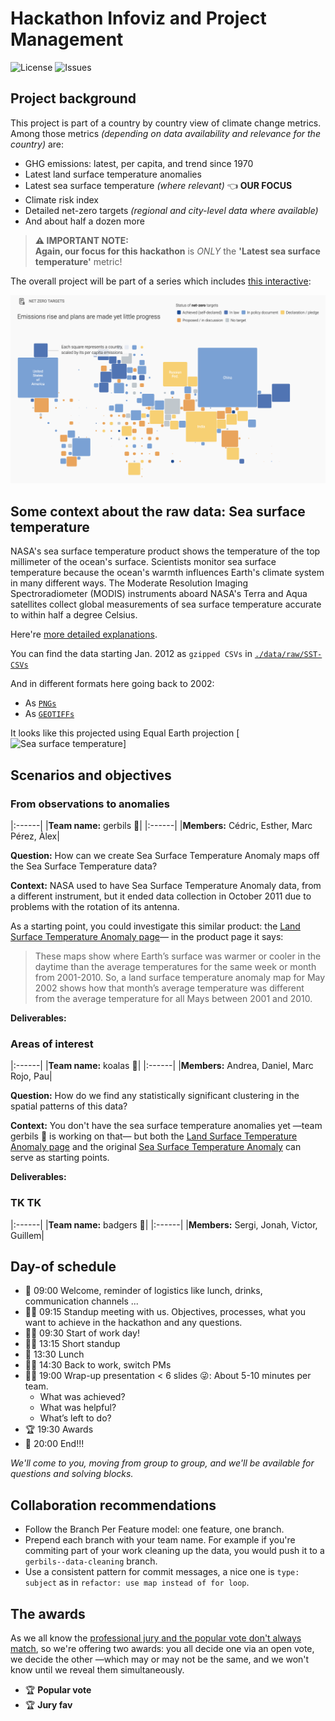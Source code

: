 # Hackathon Infoviz and Project Management

![License](https://img.shields.io/github/license/fndvit/mds-udg-viz-i-dgcp-hackathon?style=for-the-badge) ![Issues](https://img.shields.io/github/issues/fndvit/mds-udg-viz-i-dgcp-hackathon?style=for-the-badge) 

## Project background

This project is part of a country by country view of climate change metrics. Among those metrics *(depending on data availability and relevance for the country)* are:

* GHG emissions: latest, per capita, and trend since 1970
* Latest land surface temperature anomalies
* Latest sea surface temperature *(where relevant)* 👈 **OUR FOCUS**
* Climate risk index
* Detailed net-zero targets *(regional and city-level data where available)*
* And about half a dozen more

> **⚠ IMPORTANT NOTE:**  
> **Again, our focus for this hackathon** is *ONLY* the **'Latest sea surface temperature'** metric!

The overall project will be part of a series which includes [this interactive](https://www.unep.org/explore-topics/climate-action/what-we-do/climate-action-note/state-of-climate.html):

[![Screenshot of the interactive](preview-climate-change.png)](https://www.unep.org/explore-topics/climate-action/what-we-do/climate-action-note/state-of-climate.html "Climate Action Note")

## Some context about the raw data: Sea surface temperature

NASA's sea surface temperature product shows the temperature of the top millimeter of the ocean's surface. Scientists monitor sea surface temperature because the ocean's warmth influences Earth's climate system in many different ways. The Moderate Resolution Imaging Spectroradiometer (MODIS) instruments aboard NASA's Terra and Aqua satellites collect global measurements of sea surface temperature accurate to within half a degree Celsius.

Here're [more detailed explanations](https://neo.gsfc.nasa.gov/view.php?datasetId=MYD28M).

You can find the data starting Jan. 2012 as `gzipped CSVs` in [`./data/raw/SST-CSVs`](data/raw/SST-CSVs)

And in different formats here going back to 2002:

* As [`PNGs`](https://neo.gsfc.nasa.gov/archive/rgb/MYD28M/)
* As [`GEOTIFFs`](https://neo.gsfc.nasa.gov/archive/geotiff/MYD28M/)

It looks like this projected using Equal Earth projection [![Sea surface temperature](https://interactives.unenvironment.org/explore-topics/climate-action/what-we-do/climate-action-note/ocean.jpg)]

## Scenarios and objectives

### From observations to anomalies

|:------|
|**Team name:** gerbils 🐹|
|:------|
|**Members:** Cédric, Esther, Marc Pérez, Àlex|

**Question:** How can we create Sea Surface Temperature Anomaly maps off the Sea Surface Temperature data?

**Context:** NASA used to have Sea Surface Temperature Anomaly data, from a different instrument, but it ended data collection in October 2011 due to problems with the rotation of its antenna.

As a starting point, you could investigate this similar product: the [Land Surface Temperature Anomaly page](https://neo.gsfc.nasa.gov/view.php?datasetId=MOD_LSTAD_M)— in the product page it says:
> These maps show where Earth’s surface was warmer or cooler in the daytime than the average temperatures for the same week or month from 2001-2010. So, a land surface temperature anomaly map for May 2002 shows how that month’s average temperature was different from the average temperature for all Mays between 2001 and 2010.

**Deliverables:**

### Areas of interest

|:------|
|**Team name:** koalas 🐨|
|:------|
|**Members:** Andrea, Daniel, Marc Rojo, Pau|

**Question:** How do we find any statistically significant clustering in the spatial patterns of this data?

**Context:** You don't have the sea surface temperature anomalies yet —team gerbils 🐹 is working on that— but both the [Land Surface Temperature Anomaly page](https://neo.gsfc.nasa.gov/view.php?datasetId=MOD_LSTAD_M) and the original [Sea Surface Temperature Anomaly](https://neo.gsfc.nasa.gov/view.php?datasetId=AMSRE_SSTAn_M) can serve as starting points.

**Deliverables:**

### TK TK

|:------|
|**Team name:** badgers 🦡|
|:------|
|**Members:** Sergi, Jonah, Victor, Guillem|



## Day-of schedule

* 👋 09:00 Welcome, reminder of logistics like lunch, drinks, communication channels ...
* 🙋‍♀️ 09:15 Standup meeting with us. Objectives, processes, what you want to achieve in the hackathon and any questions.
* 👩‍💻 09:30 Start of work day!
* 🙋‍♀️ 13:15 Short standup
* 🍱 13:30 Lunch
* 👩‍💻 14:30 Back to work, switch PMs
* 🧑‍🏫 19:00 Wrap-up presentation < 6 slides 😜: About 5-10 minutes per team.
  * What was achieved?
  * What was helpful?
  * What’s left to do?
* 🏆 19:30 Awards
* 🥳 20:00 End!!!

*We'll come to you, moving from group to group, and we'll be available for questions and solving blocks.*

## Collaboration recommendations

* Follow the Branch Per Feature model: one feature, one branch.
* Prepend each branch with your team name. For example if you're commiting part of your work cleaning up the data, you would push it to a `gerbils--data-cleaning` branch.
* Use a consistent pattern for commit messages, a nice one is `type: subject` as in `refactor: use map instead of for loop`.

## The awards

As we all know the [professional jury and the popular vote don't always match](https://www.youtube.com/watch?v=4uGN9efcACw), so we're offering two awards: you all decide one via an open vote, we decide the other —which may or may not be the same, and we won't know until we reveal them simultaneously.

* 🏆 **Popular vote**
* 🏆 **Jury fav**
